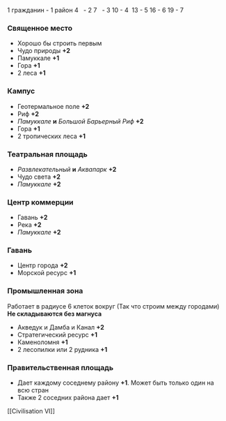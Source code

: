 1 гражданин - 1 район
4   - 2
7   - 3
10 - 4 
13 - 5
16 - 6
19 - 7
### Священное место
- Хорошо бы строить первым
- Чудо природы **+2**
- Памуккале **+1**
- Гора **+1**
- 2 леса **+1**
### Кампус
- Геотермальное поле **+2**
- Риф **+2**
- _Памуккале_ **и** _Большой Барьерный Риф_ **+2**
- Гора **+1**
- 2 тропических леса **+1**
### Театральная площадь
- _Развлекательный_ **и** _Аквапарк_ **+2**
- Чудо света **+2**
- _Памуккале_ **+2**
### Центр коммерции
- Гавань **+2**
- Река **+2**
- _Памуккале_ **+2**
### Гавань
- Центр города **+2**
- Морской ресурс **+1**
### Промышленная зона
Работает в радиусе 6 клеток вокруг (Так что строим между городами) **Не складываются без магнуса**
- Акведук и Дамба и Канал **+2**
- Стратегический ресурс **+1**
- Каменоломня **+1**
- 2 лесопилки или 2 рудника **+1**
### Правительственная площадь
- Дает каждому соседнему району **+1**. Может быть только один на всю стран
- Также 2 соседних района дает **+1**

[[Civilisation VI]]